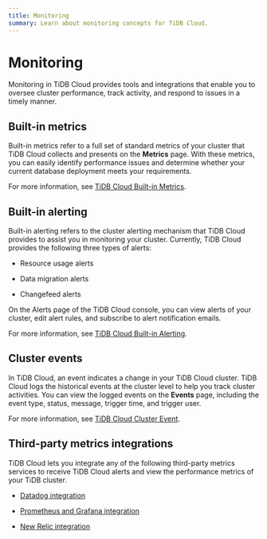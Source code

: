 ```yaml
---
title: Monitoring
summary: Learn about monitoring concepts for TiDB Cloud.
---
```


# Monitoring

Monitoring in TiDB Cloud provides tools and integrations that enable you to oversee cluster performance, track activity, and respond to issues in a timely manner.

## Built-in metrics

Built-in metrics refer to a full set of standard metrics of your cluster that TiDB Cloud collects and presents on the **Metrics** page. With these metrics, you can easily identify performance issues and determine whether your current database deployment meets your requirements.

For more information, see [TiDB Cloud Built-in Metrics](/tidb-cloud/built-in-monitoring.md).

## Built-in alerting

Built-in alerting refers to the cluster alerting mechanism that TiDB Cloud provides to assist you in monitoring your cluster. Currently, TiDB Cloud provides the following three types of alerts:

- Resource usage alerts

- Data migration alerts

- Changefeed alerts

On the Alerts page of the TiDB Cloud console, you can view alerts of your cluster, edit alert rules, and subscribe to alert notification emails.

For more information, see [TiDB Cloud Built-in Alerting](/tidb-cloud/monitor-built-in-alerting.md).

## Cluster events

In TiDB Cloud, an event indicates a change in your TiDB Cloud cluster. TiDB Cloud logs the historical events at the cluster level to help you track cluster activities. You can view the logged events on the **Events** page, including the event type, status, message, trigger time, and trigger user.

For more information, see [TiDB Cloud Cluster Event](/tidb-cloud/tidb-cloud-events.md).

## Third-party metrics integrations

TiDB Cloud lets you integrate any of the following third-party metrics services to receive TiDB Cloud alerts and view the performance metrics of your TiDB cluster.

- [Datadog integration](/tidb-cloud/monitor-datadog-integration.md)

- [Prometheus and Grafana integration](/tidb-cloud/monitor-prometheus-and-grafana-integration.md)

- [New Relic integration](/tidb-cloud/monitor-new-relic-integration.md)
